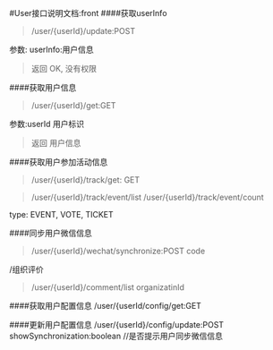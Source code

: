 #User接口说明文档:front
####获取userInfo
>/user/{userId}/update:POST

参数:
userInfo:用户信息

>返回 OK, 没有权限

####获取用户信息
>/user/{userId}/get:GET

参数:userId 用户标识

>返回 用户信息

####获取用户参加活动信息
>/user/{userId}/track/get: GET


>/user/{userId}/track/event/list
>/user/{userId}/track/event/count

type: EVENT, VOTE, TICKET

####同步用户微信信息
>/user/{userId}/wechat/synchronize:POST
code


/组织评价
>/user/{userId}/comment/list
>organizatinId

####获取用户配置信息
/user/{userId/config/get:GET

####更新用户配置信息
/user/{userId}/config/update:POST
showSynchronization:boolean //是否提示用户同步微信信息
